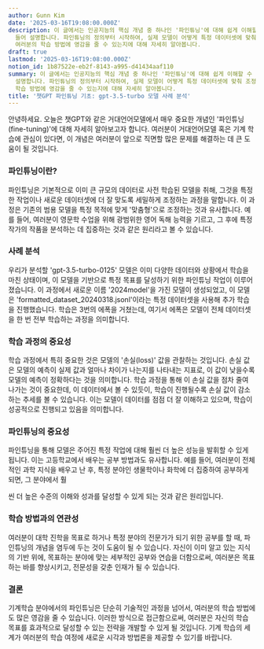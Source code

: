 ```yaml
---
author: Gunn Kim
date: '2025-03-16T19:08:00.000Z'
description: 이 글에서는 인공지능의 핵심 개념 중 하나인 '파인튜닝'에 대해 쉽게 이해할 수 있도록 gpt-3.5-turbo 모델을 사례로
  들어 설명합니다. 파인튜닝의 정의부터 시작하여, 실제 모델이 어떻게 특정 데이터셋에 맞춰 조정되어 성능이 향상되는지, 그리고 이 과정이 어떻게
  여러분의 학습 방법에 영감을 줄 수 있는지에 대해 자세히 알아봅니다.
draft: true
lastmod: '2025-03-16T19:08:00.000Z'
notion_id: 1b87522e-eb2f-8143-a995-d41434aaf110
summary: 이 글에서는 인공지능의 핵심 개념 중 하나인 '파인튜닝'에 대해 쉽게 이해할 수 있도록 gpt-3.5-turbo 모델을 사례로 들어
  설명합니다. 파인튜닝의 정의부터 시작하여, 실제 모델이 어떻게 특정 데이터셋에 맞춰 조정되어 성능이 향상되는지, 그리고 이 과정이 어떻게 여러분의
  학습 방법에 영감을 줄 수 있는지에 대해 자세히 알아봅니다.
title: '챗GPT 파인튜닝 기초: gpt-3.5-turbo 모델 사례 분석'
---
```


안녕하세요. 오늘은 챗GPT와 같은 거대언어모델에서 매우 중요한 개념인 '파인튜닝(fine-tuning)'에 대해 자세히 알아보고자 합니다. 여러분이 거대언어모델 혹은 기계 학습에 관심이 있다면, 이 개념은 여러분이 앞으로 직면할 많은 문제를 해결하는 데 큰 도움이 될 것입니다.

### 파인튜닝이란?

파인튜닝은 기본적으로 이미 큰 규모의 데이터로 사전 학습된 모델을 취해, 그것을 특정한 작업이나 새로운 데이터셋에 더 잘 맞도록 세밀하게 조정하는 과정을 말합니다. 이 과정은 기존의 범용 모델을 특정 목적에 맞게 '맞춤형'으로 조정하는 것과 유사합니다. 예를 들어, 여러분이 영문학 수업을 위해 광범위한 영어 독해 능력을 기르고, 그 후에 특정 작가의 작품을 분석하는 데 집중하는 것과 같은 원리라고 볼 수 있습니다.

### 사례 분석

우리가 분석할 'gpt-3.5-turbo-0125' 모델은 이미 다양한 데이터와 상황에서 학습을 마친 상태이며, 이 모델을 기반으로 특정 목표를 달성하기 위한 파인튜닝 작업이 이루어졌습니다. 이 과정에서 새로운 이름 '2024model'을 가진 모델이 생성되었고, 이 모델은 'formatted_dataset_20240318.jsonl'이라는 특정 데이터셋을 사용해 추가 학습을 진행했습니다. 학습은 3번의 에폭을 거쳤는데, 여기서 에폭은 모델이 전체 데이터셋을 한 번 전부 학습하는 과정을 의미합니다.

### 학습 과정의 중요성

학습 과정에서 특히 중요한 것은 모델의 '손실(loss)' 값을 관찰하는 것입니다. 손실 값은 모델의 예측이 실제 값과 얼마나 차이가 나는지를 나타내는 지표로, 이 값이 낮을수록 모델의 예측이 정확하다는 것을 의미합니다. 학습 과정을 통해 이 손실 값을 점차 줄여 나가는 것이 중요한데, 이 데이터에서 볼 수 있듯이, 학습이 진행될수록 손실 값이 감소하는 추세를 볼 수 있습니다. 이는 모델이 데이터를 점점 더 잘 이해하고 있으며, 학습이 성공적으로 진행되고 있음을 의미합니다.

### 파인튜닝의 중요성

파인튜닝을 통해 모델은 주어진 특정 작업에 대해 훨씬 더 높은 성능을 발휘할 수 있게 됩니다. 이는 고등학교에서 배우는 공부 방법과도 유사합니다. 예를 들어, 여러분이 전체적인 과학 지식을 배우고 난 후, 특정 분야인 생물학이나 화학에 더 집중하여 공부하게 되면, 그 분야에서 훨

씬 더 높은 수준의 이해와 성과를 달성할 수 있게 되는 것과 같은 원리입니다.

### 학습 방법과의 연관성

여러분이 대학 진학을 목표로 하거나 특정 분야의 전문가가 되기 위한 공부를 할 때, 파인튜닝의 개념을 염두에 두는 것이 도움이 될 수 있습니다. 자신이 이미 알고 있는 지식의 기반 위에, 목표하는 분야에 맞는 세부적인 공부와 연습을 더함으로써, 여러분은 목표하는 바를 향상시키고, 전문성을 갖춘 인재가 될 수 있습니다.

### 결론

기계학습 분야에서의 파인튜닝은 단순히 기술적인 과정을 넘어서, 여러분의 학습 방법에도 많은 영감을 줄 수 있습니다. 이러한 방식으로 접근함으로써, 여러분은 자신의 학습 목표를 효과적으로 달성할 수 있는 전략을 개발할 수 있게 될 것입니다. 기계 학습의 세계가 여러분의 학습 여정에 새로운 시각과 방법론을 제공할 수 있기를 바랍니다.

